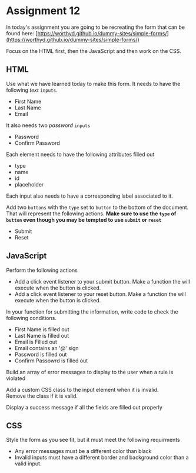 # Assignment 12

In today's assignment you are going to be recreating the form that can be found here: [https://worthyd.github.io/dummy-sites/simple-forms/](https://worthyd.github.io/dummy-sites/simple-forms/)

Focus on the HTML first, then the JavaScript and then work on the CSS.

## HTML
Use what we have learned today to make this form.  It needs to have the following *text* `inputs`.

- First Name
- Last Name
- Email

It also needs two *password* `inputs`

- Password
- Confirm Password

Each element needs to have the following attributes filled out

- type
- name
- id
- placeholder

Each input also needs to have a corresponding label associated to it.

Add two `buttons` with the `type` set to `button` to the bottom of the document. That will represent the following actions.  **Make sure to use the `type` of `button` even though you may be tempted to use `submit` or `reset`**

- Submit
- Reset

## JavaScript
Perform the following actions
- Add a click event listener to your submit button. Make a function the will execute when the button is clicked.
- Add a click event listener to your reset button. Make a function the will execute when the button is clicked.

In your function for submitting the information, write code to check the following conditions.

- First Name is filled out
- Last Name is filled out
- Email is Filled out
- Email contains an '@' sign
- Password is filled out
- Confirm Passowrd is filled out

Build an array of error messages to display to the user when a rule is violated

Add a custom CSS class to the input element when it is invalid.  
Remove the class if it is valid.

Display a success message if all the fields are filled out properly


## CSS
Style the form as you see fit, but it must meet the following requirments

- Any error messages must be a different color than black
- Invalid inputs must have a different border and background color than a valid input.
